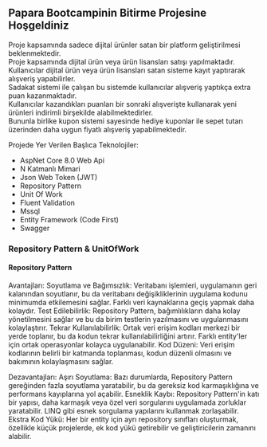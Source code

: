 <h2> Papara Bootcampinin Bitirme Projesine Hoşgeldiniz </h2>

Proje kapsamında sadece dijital ürünler satan bir platform geliştirilmesi beklenmektedir.<br>
Proje kapsamında dijital ürün veya ürün lisansları satışı yapılmaktadır. Kullanıcılar dijital ürün veya ürün lisansları satan sisteme kayıt yaptırarak alışveriş yapabilirler.<br>
Sadakat sistemi ile çalışan bu sistemde kullanıcılar alışveriş yaptıkça extra puan kazanmaktadır.<br>
Kullanıcılar kazandıkları puanları bir sonraki alışverişte kullanarak yeni ürünleri indirimli birşekilde alabilmektedirler.<br>
Bununla birlike kupon sistemi sayesinde hediye kuponlar ile sepet tutarı üzerinden daha uygun fiyatlı alışveriş yapabilmektedir.<br>

Projede Yer Verilen Başlıca Teknolojiler:
- AspNet Core 8.0 Web Api
- N Katmanlı Mimari
- Json Web Token (JWT)
- Repository Pattern
- Unit Of Work
- Fluent Validation
- Mssql
- Entity Framework (Code First)
- Swagger

<h3> Repository Pattern & UnitOfWork </h3>

<h4>Repository Pattern</h4>

Avantajları:
Soyutlama ve Bağımsızlık: Veritabanı işlemleri, uygulamanın geri kalanından soyutlanır, bu da veritabanı değişikliklerinin uygulama kodunu minimumda etkilemesini sağlar. Farklı veri kaynaklarına geçiş yapmak daha kolaydır.
Test Edilebilirlik: Repository Pattern, bağımlılıkların daha kolay yönetilmesini sağlar ve bu da birim testlerin yazılmasını ve uygulanmasını kolaylaştırır.
Tekrar Kullanılabilirlik: Ortak veri erişim kodları merkezi bir yerde toplanır, bu da kodun tekrar kullanılabilirliğini artırır. Farklı entity'ler için ortak operasyonlar kolayca uygulanabilir.
Kod Düzeni: Veri erişim kodlarının belirli bir katmanda toplanması, kodun düzenli olmasını ve bakımının kolaylaşmasını sağlar.

Dezavantajları:
Aşırı Soyutlama: Bazı durumlarda, Repository Pattern gereğinden fazla soyutlama yaratabilir, bu da gereksiz kod karmaşıklığına ve performans kayıplarına yol açabilir.
Esneklik Kaybı: Repository Pattern'in katı bir yapısı, daha karmaşık veya özel veri sorgularını uygulamada zorluklar yaratabilir. LINQ gibi esnek sorgulama yapılarını kullanmak zorlaşabilir.
Ekstra Kod Yükü: Her bir entity için ayrı repository sınıfları oluşturmak, özellikle küçük projelerde, ek kod yükü getirebilir ve geliştiricilerin zamanını alabilir.
